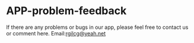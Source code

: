 # APP-problem-feedback
If there are any problems or bugs in our app, please feel free to contact us or comment here.
Email:rgilcg@yeah.net
